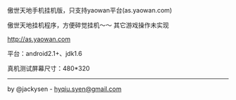 傲世天地手机挂机版，只支持yaowan平台(as.yaowan.com)

傲世天地挂机程序，方便碎觉挂机～～ 其它游戏操作未实现

http://as.yaowan.com

平台：android2.1+、jdk1.6

真机测试屏幕尺寸：480*320


----------------------


by @jackysen -  hyqiu.syen@gmail.com



